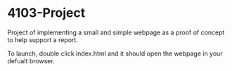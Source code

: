 # 4103-Project

Project of implementing a small and simple webpage as a proof of concept to help support a report.

To launch, double click index.html and it should open the webpage in your defualt browser.
